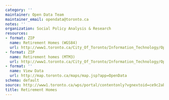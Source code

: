 ```yaml
---
category: ''
maintainer: Open Data Team
maintainer_email: opendata@toronto.ca
notes: ''
organization: Social Policy Analysis & Research
resources:
- format: ZIP
  name: Retirement Homes (WGS84)
  url: http://www1.toronto.ca/City_Of_Toronto/Information_Technology/Open_Data/Data_Sets/Assets/Files/Retirement_Homes_WGS84.zip
- format: ZIP
  name: Retirement homes (MTM3)
  url: http://www1.toronto.ca/City_Of_Toronto/Information_Technology/Open_Data/Data_Sets/Assets/Files/Retirement_Homes_mtm3.zip
- format: ''
  name: View Data
  url: http://map.toronto.ca/maps/map.jsp?app=OpenData
schema: default
source: http://www1.toronto.ca/wps/portal/contentonly?vgnextoid=ce9c2abf8ff12310VgnVCM1000003dd60f89RCRD&vgnextchannel=1a66e03bb8d1e310VgnVCM10000071d60f89RCRD
title: Retirement Homes
---
```

